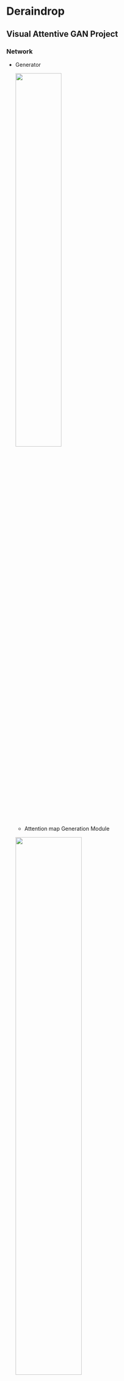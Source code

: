 # Deraindrop

## Visual Attentive GAN Project
### Network
- Generator

  <img src="https://user-images.githubusercontent.com/74402562/118164824-7eab1980-b45e-11eb-9b0e-beab280f1db1.png" width="50%" height="50%"></img>

  * Attention map Generation Module    

  <img src="https://user-images.githubusercontent.com/74402562/120968059-55528480-c7a3-11eb-8289-cd9c68e42af1.png" width="60%" height="60%"></img>
  <img src="https://user-images.githubusercontent.com/74402562/119268728-3692b080-bc2f-11eb-83fd-4f371cd3eba0.png" width="100%" height="100%"></img>

  * Autoencoder - Raindrop Free Generation Module     

  <img src="https://user-images.githubusercontent.com/74402562/118352291-9e942780-b59b-11eb-85ce-ed0ce45f5511.png" width="80%" height="80%"></img>

    <img src="https://user-images.githubusercontent.com/74402562/118352288-9d62fa80-b59b-11eb-8dbe-3c145074c484.png" width="50%" height="50%"></img>
    <img src="https://user-images.githubusercontent.com/74402562/118352290-9e942780-b59b-11eb-85a6-e55ab8c52ad9.png" width="50%" height="50%"></img>
  
- Discriminator

<img src="https://user-images.githubusercontent.com/74402562/118443040-62410280-b726-11eb-9a98-e1587be946ff.png" width="80%" height="80%"></img>
<img src="https://user-images.githubusercontent.com/74402562/118443043-640ac600-b726-11eb-9823-bea25a943c68.png" width="30%" height="30%"></img>

------------------------------------
### Result

- PSNR : 34.83  , SSIM : 0.9788    
<img src="https://user-images.githubusercontent.com/74402562/119271200-81b2c080-bc3b-11eb-9bbc-b313a3dfb37a.png" width="80%" height="80%"></img>

- PSNR : 30.88  , SSIM : 0.9588   
<img src="https://user-images.githubusercontent.com/74402562/119271210-87a8a180-bc3b-11eb-834b-014dc783e70b.png" width="80%" height="80%"></img>

- PSNR : 31.78  , SSIM : 0.9613   
<img src="https://user-images.githubusercontent.com/74402562/119271207-86777480-bc3b-11eb-9a86-c108302ebc49.png" width="80%" height="80%"></img>

- PSNR : 33.42  , SSIM : 0.9680   
<img src="https://user-images.githubusercontent.com/74402562/119271212-88413800-bc3b-11eb-98a5-231471d2c1d9.png" width="80%" height="80%"></img>

- PSNR : 33.59  , SSIM : 0.9697   
<img src="https://user-images.githubusercontent.com/74402562/119271209-87a8a180-bc3b-11eb-9d35-19114b758865.png" width="80%" height="80%"></img>

- PSNR : 35.36  , SSIM : 0.9792   
<img src="https://user-images.githubusercontent.com/74402562/119271211-88413800-bc3b-11eb-987a-77c058f0aba5.png" width="80%" height="80%"></img>

---------------------------
### Comparison with Original Attentive GAN   
- AttGAN(Input size 720 x 480) : PSNR 26.25 / SSIM 0.9433
- Ours(Input size 360 x 240) : PSNR 36.34 / SSIM 0.9824    
<img src="https://user-images.githubusercontent.com/74402562/121190059-a5197480-c8a5-11eb-8992-8f543df84ecc.png" width="40%" height="40%"></img>
<img src="https://user-images.githubusercontent.com/74402562/121189968-903ce100-c8a5-11eb-8095-2b324b9e22e5.png" width="40%" height="40%"></img>
<img src="https://user-images.githubusercontent.com/74402562/121190065-a64aa180-c8a5-11eb-9331-a772912478b1.png" width="40%" height="40%"></img>
<img src="https://user-images.githubusercontent.com/74402562/121190067-a6e33800-c8a5-11eb-8ab2-2617efb3f44d.png" width="40%" height="40%"></img>

- AttGAN : PSNR 30.26 / SSIM 0.9482
- Ours : PSNR 35.92 / SSIM 0.9813    
<img src="https://user-images.githubusercontent.com/74402562/121190071-a6e33800-c8a5-11eb-8b9f-47c06257f5db.png" width="40%" height="40%"></img>
<img src="https://user-images.githubusercontent.com/74402562/121189972-916e0e00-c8a5-11eb-85b5-7a90d43b6960.png" width="40%" height="40%"></img>
<img src="https://user-images.githubusercontent.com/74402562/121190073-a77bce80-c8a5-11eb-9eb6-7f704afb6db2.png" width="40%" height="40%"></img>
<img src="https://user-images.githubusercontent.com/74402562/121190076-a77bce80-c8a5-11eb-878d-8da4e8f741dc.png" width="40%" height="40%"></img>

- AttGAN : PSNR 26.86 / SSIM 0.9576
- Ours : PSNR 26.90 / SSIM 0.9756    
<img src="https://user-images.githubusercontent.com/74402562/121190078-a8146500-c8a5-11eb-9327-c005bc4b7e29.png" width="40%" height="40%"></img>
<img src="https://user-images.githubusercontent.com/74402562/121189976-929f3b00-c8a5-11eb-84b3-32d930b57381.png" width="40%" height="40%"></img>
<img src="https://user-images.githubusercontent.com/74402562/121190080-a8146500-c8a5-11eb-9530-f166b56c1abf.png" width="40%" height="40%"></img>
<img src="https://user-images.githubusercontent.com/74402562/121190108-afd40980-c8a5-11eb-8f57-6c1d157f1349.png" width="40%" height="40%"></img>

- AttGAN : PSNR 24.33 / SSIM 0.9482
- Ours : PSNR 36.05 / SSIM 0.9835    
<img src="https://user-images.githubusercontent.com/74402562/121190113-b06ca000-c8a5-11eb-8587-23f47744bcbf.png" width="40%" height="40%"></img>
<img src="https://user-images.githubusercontent.com/74402562/121189984-93d06800-c8a5-11eb-8ef2-464ab3847163.png" width="40%" height="40%"></img>
<img src="https://user-images.githubusercontent.com/74402562/121190115-b1053680-c8a5-11eb-900b-dca3e1192a44.png" width="40%" height="40%"></img>
<img src="https://user-images.githubusercontent.com/74402562/121190116-b1053680-c8a5-11eb-85db-e05e32937405.png" width="40%" height="40%"></img>

- AttGAN : PSNR 27.13 / SSIM 0.9548
- Ours : PSNR 34.10 / SSIM 0.9792    
<img src="https://user-images.githubusercontent.com/74402562/121190119-b19dcd00-c8a5-11eb-95a8-af4274443235.png" width="40%" height="40%"></img>
<img src="https://user-images.githubusercontent.com/74402562/121189989-95019500-c8a5-11eb-973a-5a5938f63a87.png" width="40%" height="40%"></img>
<img src="https://user-images.githubusercontent.com/74402562/121190121-b19dcd00-c8a5-11eb-98d7-98a8d073eee8.png" width="40%" height="40%"></img>
<img src="https://user-images.githubusercontent.com/74402562/121190123-b2366380-c8a5-11eb-9563-7e71217190d9.png" width="40%" height="40%"></img>

----------------------------
### Result of Object Detection YOLO v3
- Raindrop Image & Generative Image   

![rain_124](https://user-images.githubusercontent.com/74402562/119976996-d450fb80-bff2-11eb-838f-d02a475c591c.png)
![result_124](https://user-images.githubusercontent.com/74402562/119976994-d450fb80-bff2-11eb-9660-7c39875eeef2.png)

![input_447](https://user-images.githubusercontent.com/74402562/119976548-32311380-bff2-11eb-9069-66ea85fe7d39.png)
![result_447](https://user-images.githubusercontent.com/74402562/119976544-30ffe680-bff2-11eb-968d-a3c84e713bc3.png)

![input_683](https://user-images.githubusercontent.com/74402562/119976988-d2873800-bff2-11eb-944d-7b4f59928865.png)
![result_683](https://user-images.githubusercontent.com/74402562/119976986-d1eea180-bff2-11eb-8b94-c488d91c72cc.png)

![input_788](https://user-images.githubusercontent.com/74402562/119976990-d31fce80-bff2-11eb-9345-9805ddea2597.png)
![result_788](https://user-images.githubusercontent.com/74402562/119976989-d31fce80-bff2-11eb-821c-df9d12dd5dec.png)

![input_215](https://user-images.githubusercontent.com/74402562/119978713-ef246f80-bff4-11eb-8079-0b89a1b1319e.png)
![result_215](https://user-images.githubusercontent.com/74402562/119978724-f186c980-bff4-11eb-9e48-ec61f71285f7.png)

![input_950](https://user-images.githubusercontent.com/74402562/119976993-d3b86500-bff2-11eb-983c-0020c8e339eb.png)
![result_950](https://user-images.githubusercontent.com/74402562/119976991-d3b86500-bff2-11eb-9432-1ea42bfb8b1e.png)

-----------------------------
### References

- LSGAN : https://arxiv.org/pdf/1611.04076.pdf
- SRGAN : https://arxiv.org/pdf/1609.04802.pdf
- RCAN(Image Super-Resolution Using Very Deep Residual Channel Attention Networks) : https://arxiv.org/pdf/1807.02758.pdf
- pix2pix : https://arxiv.org/pdf/1611.07004.pdf
- Neural style transfer : https://arxiv.org/pdf/1508.06576v2.pdf
- Loss Functions for Image Restoration with Neural Networks : https://arxiv.org/pdf/1511.08861.pdf
